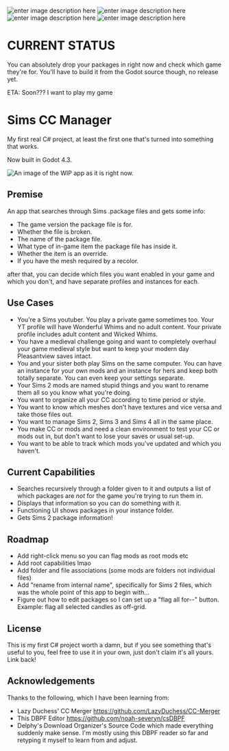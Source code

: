 ![enter image description here](https://img.shields.io/github/downloads/sixstepsaway/Sims-CC-Sorter/total?style=for-the-badge)        ![enter image description here](https://img.shields.io/github/issues/sixstepsaway/sims-cc-sorter?style=for-the-badge)  ![enter image description here](https://img.shields.io/github/watchers/sixstepsaway/sims-cc-sorter?style=for-the-badge)  ![enter image description here](https://img.shields.io/github/v/tag/sixstepsaway/sims-cc-sorter?style=for-the-badge) 

# CURRENT STATUS

You can absolutely drop your packages in right now and check which game they're for. You'll have to build it from the Godot source though, no release yet.

ETA: Soon??? I want to play my game 


# Sims CC Manager

My first real C# project, at least the first one that's turned into something that works. 

Now built in Godot 4.3.

![An image of the WIP app as it is right now.](https://64.media.tumblr.com/b122d4942504d2867a9957a2a833ab4b/a24a1a2064ec77fa-b0/s1280x1920/c0167e9431ee10027d236ca1ec39349cc50e0154.pnj)


## Premise 

An app that searches through Sims .package files and gets some info:

- The game version the package file is for. 
- Whether the file is broken.
- The name of the package file.
- What type of in-game item the package file has inside it.
- Whether the item is an override.
- If you have the mesh required by a recolor.

after that, you can decide which files you want enabled in your game and which you don't, and have separate profiles and instances for each.

## Use Cases

- You're a Sims youtuber. You play a private game sometimes too. Your YT profile will have Wonderful Whims and no adult content. Your private profile includes adult content and Wicked Whims.
- You have a medieval challenge going and want to completely overhaul your game medieval style but want to keep your modern day Pleasantview saves intact. 
- You and your sister both play Sims on the same computer. You can have an instance for your own mods and an instance for hers and keep both totally separate. You can even keep your settings separate.
- Your Sims 2 mods are named stupid things and you want to rename them all so you know what you're doing.
- You want to organize all your CC according to time period or style.
- You want to know which meshes don't have textures and vice versa and take those files out. 
- You want to manage Sims 2, Sims 3 and Sims 4 all in the same place. 
- You make CC or mods and need a clean environment to test your CC or mods out in, but don't want to lose your saves or usual set-up. 
- You want to be able to track which mods you've updated and which you haven't. 

## Current Capabilities

- Searches recursively through a folder given to it and outputs a list of which packages are *not* for the game you're trying to run them in. 
- Displays that information so you can do something with it. 
- Functioning UI shows packages in your instance folder.
- Gets Sims 2 package information! 

## Roadmap

- Add right-click menu so you can flag mods as root mods etc
- Add root capabilities lmao
- Add folder and file associations (some mods are folders not individual files)
- Add "rename from internal name", specifically for Sims 2 files, which was the whole point of this app to begin with... 
- Figure out how to edit packages so I can set up a "flag all for--" button. Example: flag all selected candles as off-grid.

## License 

This is my first C# project worth a damn, but if you see something that's useful to you, feel free to use it in your own, just don't claim it's all yours. Link back!

## Acknowledgements 

Thanks to the following, which I have been learning from: 

- Lazy Duchess' CC Merger https://github.com/LazyDuchess/CC-Merger 
- This DBPF Editor https://github.com/noah-severyn/csDBPF 
- Delphy's Download Organizer's Source Code which made everything suddenly make sense. I'm mostly using this DBPF reader so far and retyping it myself to learn from and adjust.

